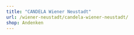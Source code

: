 ```yaml
---
title: "CANDELA Wiener Neustadt"
url: /wiener-neustadt/candela-wiener-neustadt/
shop: Andenken
---
```

